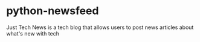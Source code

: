 # python-newsfeed
Just Tech News is a tech blog that allows users to post news articles about what's new with tech
